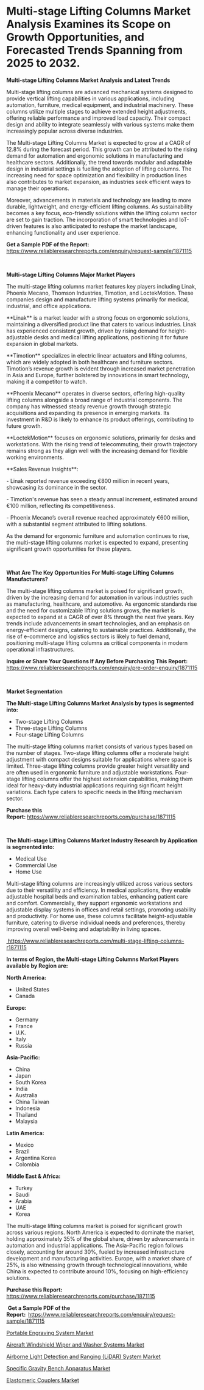 <p><h1>Multi-stage Lifting Columns Market Analysis Examines its Scope on Growth Opportunities, and Forecasted Trends Spanning from 2025 to 2032.</h1></p><p><strong>Multi-stage Lifting Columns Market Analysis and Latest Trends</strong></p>
<p><p>Multi-stage lifting columns are advanced mechanical systems designed to provide vertical lifting capabilities in various applications, including automation, furniture, medical equipment, and industrial machinery. These columns utilize multiple stages to achieve extended height adjustments, offering reliable performance and improved load capacity. Their compact design and ability to integrate seamlessly with various systems make them increasingly popular across diverse industries.</p><p>The Multi-stage Lifting Columns Market is expected to grow at a CAGR of 12.8% during the forecast period. This growth can be attributed to the rising demand for automation and ergonomic solutions in manufacturing and healthcare sectors. Additionally, the trend towards modular and adaptable design in industrial settings is fuelling the adoption of lifting columns. The increasing need for space optimization and flexibility in production lines also contributes to market expansion, as industries seek efficient ways to manage their operations.</p><p>Moreover, advancements in materials and technology are leading to more durable, lightweight, and energy-efficient lifting columns. As sustainability becomes a key focus, eco-friendly solutions within the lifting column sector are set to gain traction. The incorporation of smart technologies and IoT-driven features is also anticipated to reshape the market landscape, enhancing functionality and user experience.</p></p>
<p><strong>Get a Sample PDF of the Report:&nbsp;</strong> <a href="https://www.reliableresearchreports.com/enquiry/request-sample/1871115?utm_campaign=33&utm_medium=2&utm_source=Github&utm_content=ia&utm_term=28022025&utm_id=multi-stage-lifting-columns">https://www.reliableresearchreports.com/enquiry/request-sample/1871115</a></p>
<p>&nbsp;</p>
<p><strong>Multi-stage Lifting Columns Major Market Players</strong></p>
<p><p>The multi-stage lifting columns market features key players including Linak, Phoenix Mecano, Thomson Industries, Timotion, and LoctekMotion. These companies design and manufacture lifting systems primarily for medical, industrial, and office applications.</p><p>**Linak** is a market leader with a strong focus on ergonomic solutions, maintaining a diversified product line that caters to various industries. Linak has experienced consistent growth, driven by rising demand for height-adjustable desks and medical lifting applications, positioning it for future expansion in global markets.</p><p>**Timotion** specializes in electric linear actuators and lifting columns, which are widely adopted in both healthcare and furniture sectors. Timotion’s revenue growth is evident through increased market penetration in Asia and Europe, further bolstered by innovations in smart technology, making it a competitor to watch.</p><p>**Phoenix Mecano** operates in diverse sectors, offering high-quality lifting columns alongside a broad range of industrial components. The company has witnessed steady revenue growth through strategic acquisitions and expanding its presence in emerging markets. Its investment in R&D is likely to enhance its product offerings, contributing to future growth.</p><p>**LoctekMotion** focuses on ergonomic solutions, primarily for desks and workstations. With the rising trend of telecommuting, their growth trajectory remains strong as they align well with the increasing demand for flexible working environments.</p><p>**Sales Revenue Insights**: </p><p>- Linak reported revenue exceeding €800 million in recent years, showcasing its dominance in the sector.</p><p>- Timotion's revenue has seen a steady annual increment, estimated around €100 million, reflecting its competitiveness.</p><p>- Phoenix Mecano’s overall revenue reached approximately €600 million, with a substantial segment attributed to lifting solutions.</p><p>As the demand for ergonomic furniture and automation continues to rise, the multi-stage lifting columns market is expected to expand, presenting significant growth opportunities for these players.</p></p>
<p>&nbsp;</p>
<p><strong>What Are The Key Opportunities For Multi-stage Lifting Columns Manufacturers?</strong></p>
<p><p>The multi-stage lifting columns market is poised for significant growth, driven by the increasing demand for automation in various industries such as manufacturing, healthcare, and automotive. As ergonomic standards rise and the need for customizable lifting solutions grows, the market is expected to expand at a CAGR of over 8% through the next five years. Key trends include advancements in smart technologies, and an emphasis on energy-efficient designs, catering to sustainable practices. Additionally, the rise of e-commerce and logistics sectors is likely to fuel demand, positioning multi-stage lifting columns as critical components in modern operational infrastructures.</p></p>
<p><strong>Inquire or Share Your Questions If Any Before Purchasing This Report:</strong> <a href="https://www.reliableresearchreports.com/enquiry/pre-order-enquiry/1871115?utm_campaign=33&utm_medium=2&utm_source=Github&utm_content=ia&utm_term=28022025&utm_id=multi-stage-lifting-columns">https://www.reliableresearchreports.com/enquiry/pre-order-enquiry/1871115</a></p>
<p>&nbsp;</p>
<p><strong>Market Segmentation</strong></p>
<p><strong>The Multi-stage Lifting Columns Market Analysis by types is segmented into:</strong></p>
<p><ul><li>Two-stage Lifting Columns</li><li>Three-stage Lifting Columns</li><li>Four-stage Lifting Columns</li></ul></p>
<p><p>The multi-stage lifting columns market consists of various types based on the number of stages. Two-stage lifting columns offer a moderate height adjustment with compact designs suitable for applications where space is limited. Three-stage lifting columns provide greater height versatility and are often used in ergonomic furniture and adjustable workstations. Four-stage lifting columns offer the highest extension capabilities, making them ideal for heavy-duty industrial applications requiring significant height variations. Each type caters to specific needs in the lifting mechanism sector.</p></p>
<p><strong>Purchase this Report:&nbsp;</strong><a href="https://www.reliableresearchreports.com/purchase/1871115?utm_campaign=33&utm_medium=2&utm_source=Github&utm_content=ia&utm_term=28022025&utm_id=multi-stage-lifting-columns">https://www.reliableresearchreports.com/purchase/1871115</a></p>
<p>&nbsp;</p>
<p><strong>The Multi-stage Lifting Columns Market Industry Research by Application is segmented into:</strong></p>
<p><ul><li>Medical Use</li><li>Commercial Use</li><li>Home Use</li></ul></p>
<p><p>Multi-stage lifting columns are increasingly utilized across various sectors due to their versatility and efficiency. In medical applications, they enable adjustable hospital beds and examination tables, enhancing patient care and comfort. Commercially, they support ergonomic workstations and adjustable display systems in offices and retail settings, promoting usability and productivity. For home use, these columns facilitate height-adjustable furniture, catering to diverse individual needs and preferences, thereby improving overall well-being and adaptability in living spaces.</p></p>
<p><a href="https://www.reliableresearchreports.com/multi-stage-lifting-columns-r1871115?utm_campaign=33&utm_medium=2&utm_source=Github&utm_content=ia&utm_term=28022025&utm_id=multi-stage-lifting-columns">&nbsp;https://www.reliableresearchreports.com/multi-stage-lifting-columns-r1871115</a></p>
<p><strong>In terms of Region, the Multi-stage Lifting Columns Market Players available by Region are:</strong></p>
<p>
    <p> <strong> North America: </strong>
        <ul>
            <li>United States</li>
            <li>Canada</li>
        </ul>
        </p> 
    <p> <strong> Europe: </strong>
        <ul>
            <li>Germany</li>
            <li>France</li>
            <li>U.K.</li>
            <li>Italy</li>
            <li>Russia</li>
        </ul>
        </p> 
    <p> <strong> Asia-Pacific: </strong>
        <ul>
            <li>China</li>
            <li>Japan</li>
            <li>South Korea</li>
            <li>India</li>
            <li>Australia</li>
            <li>China Taiwan</li>
            <li>Indonesia</li>
            <li>Thailand</li>
            <li>Malaysia</li>
        </ul>
        </p> 
    <p> <strong> Latin America: </strong>
        <ul>
            <li>Mexico</li>
            <li>Brazil</li>
            <li>Argentina Korea</li>
            <li>Colombia</li>
        </ul>
        </p> 
    <p> <strong> Middle East & Africa: </strong>
        <ul>
            <li>Turkey</li>
            <li>Saudi</li>
            <li>Arabia</li>
            <li>UAE</li>
            <li>Korea</li>
        </ul>
    </p>
    </p>
<p><p>The multi-stage lifting columns market is poised for significant growth across various regions. North America is expected to dominate the market, holding approximately 35% of the global share, driven by advancements in automation and industrial applications. The Asia-Pacific region follows closely, accounting for around 30%, fueled by increased infrastructure development and manufacturing activities. Europe, with a market share of 25%, is also witnessing growth through technological innovations, while China is expected to contribute around 10%, focusing on high-efficiency solutions.</p></p>
<p><strong>Purchase this Report: </strong><a href="https://www.reliableresearchreports.com/purchase/1871115?utm_campaign=33&utm_medium=2&utm_source=Github&utm_content=ia&utm_term=28022025&utm_id=multi-stage-lifting-columns">https://www.reliableresearchreports.com/purchase/1871115</a></p>
<p>&nbsp;<strong>Get a Sample PDF of the Report:&nbsp;&nbsp;</strong><a href="https://www.reliableresearchreports.com/enquiry/request-sample/1871115?utm_campaign=33&utm_medium=2&utm_source=Github&utm_content=ia&utm_term=28022025&utm_id=multi-stage-lifting-columns">https://www.reliableresearchreports.com/enquiry/request-sample/1871115</a></p>
<p><strong></strong></p>
<p><p><a href="https://github.com/rosamariarocque98/Market-Research-Report-List-1/blob/main/portable-engraving-system-market.md?utm_campaign=33&utm_medium=2&utm_source=Github&utm_content=ia&utm_term=28022025&utm_id=multi-stage-lifting-columns">Portable Engraving System Market</a></p><p><a href="https://github.com/Chiragrp22/Market-Research-Report-List-7/blob/main/aircraft-windshield-wiper-and-washer-systems-market.md?utm_campaign=33&utm_medium=2&utm_source=Github&utm_content=ia&utm_term=28022025&utm_id=multi-stage-lifting-columns">Aircraft Windshield Wiper and Washer Systems Market</a></p><p><a href="https://github.com/MarciaRunte/Market-Research-Report-List-1/blob/main/airborne-light-detection-and-ranging-lidar-system-market.md?utm_campaign=33&utm_medium=2&utm_source=Github&utm_content=ia&utm_term=28022025&utm_id=multi-stage-lifting-columns">Airborne Light Detection and Ranging (LiDAR) System Market</a></p><p><a href="https://github.com/suleimannichelle7/Market-Research-Report-List-1/blob/main/specific-gravity-bench-apparatus-market.md?utm_campaign=33&utm_medium=2&utm_source=Github&utm_content=ia&utm_term=28022025&utm_id=multi-stage-lifting-columns">Specific Gravity Bench Apparatus Market</a></p><p><a href="https://github.com/MariaWashington76/Market-Research-Report-List-1/blob/main/elastomeric-couplers-market.md?utm_campaign=33&utm_medium=2&utm_source=Github&utm_content=ia&utm_term=28022025&utm_id=multi-stage-lifting-columns">Elastomeric Couplers Market</a></p></p>